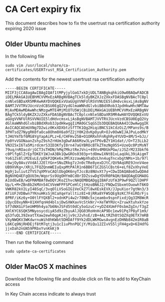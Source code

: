 # CA Cert expiry fix
This document describes how to fix the usertrust rsa certification authority expiring 2020 issue

## Older Ubuntu machines

In the following file
```
sudo vim /usr/local/share/ca-certificates/USERTrust_RSA_Certification_Authority.pem
```

Add the contents for the newest usertrust rsa certification authority
```
-----BEGIN CERTIFICATE-----
MIIF3jCCA8agAwIBAgIQAf1tMPyjylGoG7xkDjUDLTANBgkqhkiG9w0BAQwFADCB
iDELMAkGA1UEBhMCVVMxEzARBgNVBAgTCk5ldyBKZXJzZXkxFDASBgNVBAcTC0pl
cnNleSBDaXR5MR4wHAYDVQQKExVUaGUgVVNFUlRSVVNUIE5ldHdvcmsxLjAsBgNV
BAMTJVVTRVJUcnVzdCBSU0EgQ2VydGlmaWNhdGlvbiBBdXRob3JpdHkwHhcNMTAw
MjAxMDAwMDAwWhcNMzgwMTE4MjM1OTU5WjCBiDELMAkGA1UEBhMCVVMxEzARBgNV
BAgTCk5ldyBKZXJzZXkxFDASBgNVBAcTC0plcnNleSBDaXR5MR4wHAYDVQQKExVU
aGUgVVNFUlRSVVNUIE5ldHdvcmsxLjAsBgNVBAMTJVVTRVJUcnVzdCBSU0EgQ2Vy
dGlmaWNhdGlvbiBBdXRob3JpdHkwggIiMA0GCSqGSIb3DQEBAQUAA4ICDwAwggIK
AoICAQCAEmUXNg7D2wiz0KxXDXbtzSfTTK1Qg2HiqiBNCS1kCdzOiZ/MPans9s/B
3PHTsdZ7NygRK0faOca8Ohm0X6a9fZ2jY0K2dvKpOyuR+OJv0OwWIJAJPuLodMkY
tJHUYmTbf6MG8YgYapAiPLz+E/CHFHv25B+O1ORRxhFnRghRy4YUVD+8M/5+bJz/
Fp0YvVGONaanZshyZ9shZrHUm3gDwFA66Mzw3LyeTP6vBZY1H1dat//O+T23LLb2
VN3I5xI6Ta5MirdcmrS3ID3KfyI0rn47aGYBROcBTkZTmzNg95S+UzeQc0PzMsNT
79uq/nROacdrjGCT3sTHDN/hMq7MkztReJVni+49Vv4M0GkPGw/zJSZrM233bkf6
c0Plfg6lZrEpfDKEY1WJxA3Bk1QwGROs0303p+tdOmw1XNtB1xLaqUkL39iAigmT
Yo61Zs8liM2EuLE/pDkP2QKe6xJMlXzzawWpXhaDzLhn4ugTncxbgtNMs+1b/97l
c6wjOy0AvzVVdAlJ2ElYGn+SNuZRkg7zJn0cTRe8yexDJtC/QV9AqURE9JnnV4ee
UB9XVKg+/XRjL7FQZQnmWEIuQxpMtPAlR1n6BB6T1CZGSlCBst6+eLf8ZxXhyVeE
Hg9j1uliutZfVS7qXMYoCAQlObgOK6nyTJccBz8NUvXt7y+CDwIDAQABo0IwQDAd
BgNVHQ4EFgQUU3m/WqorSs9UgOHYm8Cd8rIDZsswDgYDVR0PAQH/BAQDAgEGMA8G
A1UdEwEB/wQFMAMBAf8wDQYJKoZIhvcNAQEMBQADggIBAFzUfA3P9wF9QZllDHPF
Up/L+M+ZBn8b2kMVn54CVVeWFPFSPCeHlCjtHzoBN6J2/FNQwISbxmtOuowhT6KO
VWKR82kV2LyI48SqC/3vqOlLVSoGIG1VeCkZ7l8wXEskEVX/JJpuXior7gtNn3/3
ATiUFJVDBwn7YKnuHKsSjKCaXqeYalltiz8I+8jRRa8YFWSQEg9zKC7F4iRO/Fjs
8PRF/iKz6y+O0tlFYQXBl2+odnKPi4w2r78NBc5xjeambx9spnFixdjQg3IM8WcR
iQycE0xyNN+81XHfqnHd4blsjDwSXWXavVcStkNr/+XeTWYRUc+ZruwXtuhxkYze
Sf7dNXGiFSeUHM9h4ya7b6NnJSFd5t0dCy5oGzuCr+yDZ4XUmFF0sbmZgIn/f3gZ
XHlKYC6SQK5MNyosycdiyA5d9zZbyuAlJQG03RoHnHcAP9Dc1ew91Pq7P8yF1m9/
qS3fuQL39ZeatTXaw2ewh0qpKJ4jjv9cJ2vhsE/zB+4ALtRZh8tSQZXq9EfX7mRB
VXyNWQKV3WKdwrnuWih0hKWbt5DHDAff9Yk2dDLWKMGwsAvgnEzDHNb842m1R0aB
L6KCq9NjRHDEjf8tM7qtj3u1cIiuPhnPQCjY/MiQu12ZIvVS5ljFH4gxQ+6IHdfG
jjxDah2nGN59PRbxYvnKkKj9
-----END CERTIFICATE-----
```

Then run the following command
```
sudo update-ca-certificates
```

## Older MacOS X machines
Download the following file and double click on file to add to KeyChain access

In Key Chain access indicate to always trust